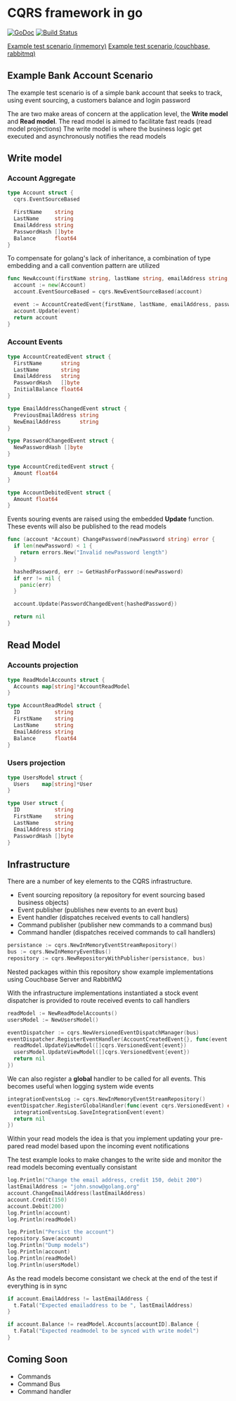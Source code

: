 CQRS framework in go
=======
[![GoDoc](https://godoc.org/github.com/andrewwebber/cqrs?status.svg)](https://godoc.org/github.com/andrewwebber/cqrs)
[![Build Status](https://drone.io/github.com/andrewwebber/cqrs/status.png)](https://drone.io/github.com/andrewwebber/cqrs/latest)

[Example test scenario (inmemory)](https://github.com/andrewwebber/cqrs/blob/master/cqrs_test.go)
[Example test scenario (couchbase, rabbitmq)](https://github.com/andrewwebber/cqrs/blob/master/infrastructureexample/example_test.go)

## Example Bank Account Scenario
The example test scenario is of a simple bank account that seeks to track, using event sourcing, a
customers balance and login password

The are two make areas of concern at the application level, the **Write model** and **Read model**.
The read model is aimed to facilitate fast reads (read model projections)
The write model is where the business logic get executed and asynchronously notifies the read models

## Write model
### Account Aggregate
```go
type Account struct {
  cqrs.EventSourceBased

  FirstName    string
  LastName     string
  EmailAddress string
  PasswordHash []byte
  Balance      float64
}
```
To compensate for golang's lack of inheritance, a combination of type embedding and a call convention
pattern are utilized

```go
func NewAccount(firstName string, lastName string, emailAddress string, passwordHash []byte, initialBalance float64) *Account {
  account := new(Account)
  account.EventSourceBased = cqrs.NewEventSourceBased(account)

  event := AccountCreatedEvent{firstName, lastName, emailAddress, passwordHash, initialBalance}
  account.Update(event)
  return account
}
```

### Account Events
```go
type AccountCreatedEvent struct {
  FirstName      string
  LastName       string
  EmailAddress   string
  PasswordHash   []byte
  InitialBalance float64
}

type EmailAddressChangedEvent struct {
  PreviousEmailAddress string
  NewEmailAddress      string
}

type PasswordChangedEvent struct {
  NewPasswordHash []byte
}

type AccountCreditedEvent struct {
  Amount float64
}

type AccountDebitedEvent struct {
  Amount float64
}
```
Events souring events are raised using the embedded **Update** function. These events will also be published
to the read models
```go
func (account *Account) ChangePassword(newPassword string) error {
  if len(newPassword) < 1 {
    return errors.New("Invalid newPassword length")
  }

  hashedPassword, err := GetHashForPassword(newPassword)
  if err != nil {
    panic(err)
  }

  account.Update(PasswordChangedEvent{hashedPassword})

  return nil
}
```

## Read Model
### Accounts projection
```go
type ReadModelAccounts struct {
  Accounts map[string]*AccountReadModel
}

type AccountReadModel struct {
  ID           string
  FirstName    string
  LastName     string
  EmailAddress string
  Balance      float64
}
```
### Users projection
```go
type UsersModel struct {
  Users    map[string]*User
}

type User struct {
  ID           string
  FirstName    string
  LastName     string
  EmailAddress string
  PasswordHash []byte
}
```

## Infrastructure
There are a number of key elements to the CQRS infrastructure.
- Event sourcing repository (a repository for event sourcing based business objects)
- Event publisher (publishes new events to an event bus)
- Event handler (dispatches received events to call handlers)
- Command publisher (publisher new commands to a command bus)
- Command handler (dispatches received commands to call handlers)

```go
persistance := cqrs.NewInMemoryEventStreamRepository()
bus := cqrs.NewInMemoryEventBus()
repository := cqrs.NewRepositoryWithPublisher(persistance, bus)
```

Nested packages within this repository show example implementations using Couchbase Server and RabbitMQ

With the infrastructure implementations instantiated a stock event dispatcher is provided to route received
events to call handlers
```go
readModel := NewReadModelAccounts()
usersModel := NewUsersModel()

eventDispatcher := cqrs.NewVersionedEventDispatchManager(bus)
eventDispatcher.RegisterEventHandler(AccountCreatedEvent{}, func(event cqrs.VersionedEvent) error {
  readModel.UpdateViewModel([]cqrs.VersionedEvent{event})
  usersModel.UpdateViewModel([]cqrs.VersionedEvent{event})
  return nil
})
```

We can also register a **global** handler to be called for all events. This becomes useful when logging system wide events
```go
integrationEventsLog := cqrs.NewInMemoryEventStreamRepository()
eventDispatcher.RegisterGlobalHandler(func(event cqrs.VersionedEvent) error {
  integrationEventsLog.SaveIntegrationEvent(event)
  return nil
})
```

Within your read models the idea is that you implement updating your pre-pared read model based upon the
incoming event notifications

The test example looks to make changes to the write side and monitor the read models becoming eventually
consistant
```go
log.Println("Change the email address, credit 150, debit 200")
lastEmailAddress := "john.snow@golang.org"
account.ChangeEmailAddress(lastEmailAddress)
account.Credit(150)
account.Debit(200)
log.Println(account)
log.Println(readModel)

log.Println("Persist the account")
repository.Save(account)
log.Println("Dump models")
log.Println(account)
log.Println(readModel)
log.Println(usersModel)
```

As the read models become consistant we check at the end of the test if everything is in sync
```go
if account.EmailAddress != lastEmailAddress {
  t.Fatal("Expected emailaddress to be ", lastEmailAddress)
}

if account.Balance != readModel.Accounts[accountID].Balance {
  t.Fatal("Expected readmodel to be synced with write model")
}
```

## Coming Soon
- Commands
- Command Bus
- Command handler
